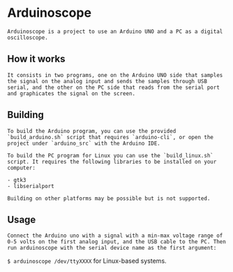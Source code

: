 # Arduinoscope

	Arduinoscope is a project to use an Arduino UNO and a PC as a digital oscilloscope.

## How it works

	It consists in two programs, one on the Arduino UNO side that samples the signal on the analog input and sends the samples through USB serial, and the other on the PC side that reads from the serial port and graphicates the signal on the screen.

## Building

	To build the Arduino program, you can use the provided `build_arduino.sh` script that requires `arduino-cli`, or open the project under `arduino_src` with the Arduino IDE.

	To build the PC program for Linux you can use the `build_linux.sh` script. It requires the following libraries to be installed on your computer:

	- gtk3
	- libserialport

	Building on other platforms may be possible but is not supported.

## Usage

	Connect the Arduino uno with a signal with a min-max voltage range of 0-5 volts on the first analog input, and the USB cable to the PC. Then run arduinoscope with the serial device name as the first argument:

`$ arduinoscope /dev/ttyXXXX` for Linux-based systems.

